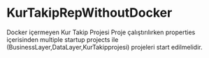 # KurTakipRepWithoutDocker
Docker içermeyen Kur Takip Projesi
Proje çalıştırılırken properties içerisinden multiple startup projects ile (BusinessLayer,DataLayer,KurTakipprojesi) projeleri start edilmelidir. 

